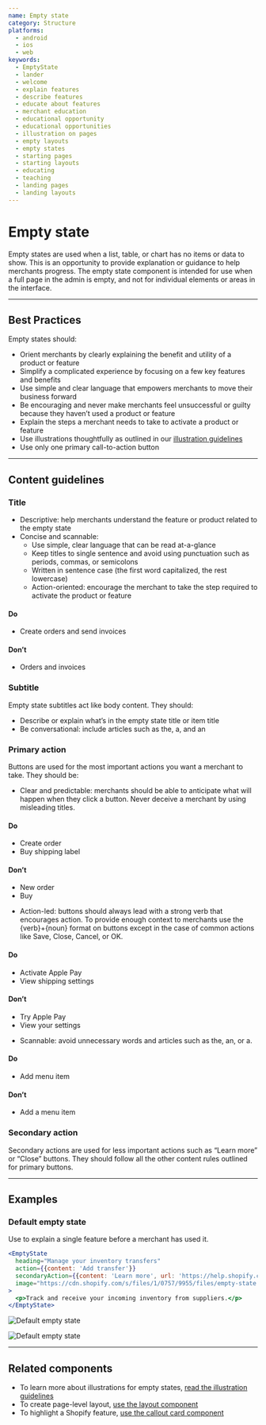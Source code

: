 ```yaml
---
name: Empty state
category: Structure
platforms:
  - android
  - ios
  - web
keywords:
  - EmptyState
  - lander
  - welcome
  - explain features
  - describe features
  - educate about features
  - merchant education
  - educational opportunity
  - educational opportunities
  - illustration on pages
  - empty layouts
  - empty states
  - starting pages
  - starting layouts
  - educating
  - teaching
  - landing pages
  - landing layouts
---
```


# Empty state

Empty states are used when a list, table, or chart has no items or data to show. This is an opportunity to provide explanation or guidance to help merchants progress. The empty state component is intended for use when a full page in the admin is empty, and not for individual elements or areas in the interface.

---

## Best Practices

Empty states should:

- Orient merchants by clearly explaining the benefit and utility of a product
  or feature
- Simplify a complicated experience by focusing on a few key features and
  benefits
- Use simple and clear language that empowers merchants to move their business
  forward
- Be encouraging and never make merchants feel unsuccessful or guilty because
  they haven’t used a product or feature
- Explain the steps a merchant needs to take to activate a product or feature
- Use illustrations thoughtfully as outlined in our [illustration guidelines](/design/illustrations)
- Use only one primary call-to-action button

---

## Content guidelines

### Title

- Descriptive: help merchants understand the feature or product related to the
  empty state
- Concise and scannable:
  - Use simple, clear language that can be read at-a-glance
  - Keep titles to single sentence and avoid using punctuation such as periods,
    commas, or semicolons
  - Written in sentence case (the first word capitalized, the rest lowercase)
  - Action-oriented: encourage the merchant to take the step required to
    activate the product or feature

<!-- usagelist -->

#### Do

- Create orders and send invoices

#### Don’t

- Orders and invoices

<!-- end -->

### Subtitle

Empty state subtitles act like body content. They should:

- Describe or explain what’s in the empty state title or item title
- Be conversational: include articles such as the, a, and an

### Primary action

Buttons are used for the most important actions you want a merchant to take.
They should be:

- Clear and predictable: merchants should be able to anticipate what will
  happen when they click a button. Never deceive a merchant by using misleading
  titles.

<!-- usagelist -->

#### Do

- Create order
- Buy shipping label

#### Don’t

- New order
- Buy

<!-- end -->

- Action-led: buttons should always lead with a strong verb that encourages
  action. To provide enough context to merchants use the {verb}+{noun} format on
  buttons except in the case of common actions like Save, Close, Cancel, or OK.

<!-- usagelist -->

#### Do

- Activate Apple Pay
- View shipping settings

#### Don’t

- Try Apple Pay
- View your settings

<!-- end -->

- Scannable: avoid unnecessary words and articles such as the, an, or a.

<!-- usagelist -->

#### Do

- Add menu item

#### Don’t

- Add a menu item

<!-- end -->

### Secondary action

Secondary actions are used for less important actions such as “Learn more” or
“Close” buttons. They should follow all the other content rules outlined for
primary buttons.

---

## Examples

### Default empty state

Use to explain a single feature before a merchant has used it.

```jsx
<EmptyState
  heading="Manage your inventory transfers"
  action={{content: 'Add transfer'}}
  secondaryAction={{content: 'Learn more', url: 'https://help.shopify.com'}}
  image="https://cdn.shopify.com/s/files/1/0757/9955/files/empty-state.svg"
>
  <p>Track and receive your incoming inventory from suppliers.</p>
</EmptyState>
```

<!-- content-for: android -->

![Default empty state](components/EmptyState/android/default.png)

<!-- /content-for -->

<!-- content-for: ios -->

![Default empty state](components/EmptyState/ios/default.png)

<!-- /content-for -->

---

## Related components

- To learn more about illustrations for empty states, [read the illustration guidelines](/design/illustrations)
- To create page-level layout, [use the layout component](/components/structure/layout)
- To highlight a Shopify feature, [use the callout card component](/components/structure/callout-card)
